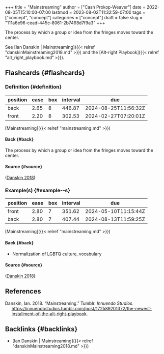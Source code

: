 +++
title = "Mainstreaming"
author = ["Cash Prokop-Weaver"]
date = 2022-08-05T15:10:00-07:00
lastmod = 2023-08-02T11:32:59-07:00
tags = ["concept", "concept"]
categories = ["concept"]
draft = false
slug = "111a6e96-cead-445c-8061-2b7498d7f9a3"
+++

The process by which a group or idea from the fringes moves toward the center.

See [Ian Danskin | Mainstreaming]({{< relref "danskinMainstreaming2018.md" >}}) and the [Alt-right Playbook]({{< relref "alt_right_playbook.md" >}}).


## Flashcards {#flashcards}


### Definition {#definition}

| position | ease | box | interval | due                  |
|----------|------|-----|----------|----------------------|
| back     | 2.65 | 8   | 446.87   | 2024-08-25T11:56:32Z |
| front    | 2.20 | 8   | 302.53   | 2024-02-27T07:20:01Z |

[Mainstreaming]({{< relref "mainstreaming.md" >}})


#### Back {#back}

The process by which a group or idea from the fringes moves toward the center.


#### Source {#source}

(<a href="#citeproc_bib_item_1">Danskin 2018</a>)


### Example(s) {#example--s}

| position | ease | box | interval | due                  |
|----------|------|-----|----------|----------------------|
| front    | 2.80 | 7   | 351.62   | 2024-05-10T11:15:44Z |
| back     | 2.80 | 7   | 407.44   | 2024-08-13T11:59:25Z |

[Mainstreaming]({{< relref "mainstreaming.md" >}})


#### Back {#back}

-   Normalization of LGBTQ culture, vocabulary


#### Source {#source}

(<a href="#citeproc_bib_item_1">Danskin 2018</a>)

## References

<style>.csl-entry{text-indent: -1.5em; margin-left: 1.5em;}</style><div class="csl-bib-body">
  <div class="csl-entry"><a id="citeproc_bib_item_1"></a>Danskin, Ian. 2018. “Mainstreaming.” Tumblr. <i>Innuendo Studios</i>. <a href="https://innuendostudios.tumblr.com/post/172589201372/the-newest-installment-of-the-alt-right-playbook">https://innuendostudios.tumblr.com/post/172589201372/the-newest-installment-of-the-alt-right-playbook</a>.</div>
</div>


## Backlinks {#backlinks}

-   [Ian Danskin | Mainstreaming]({{< relref "danskinMainstreaming2018.md" >}})
